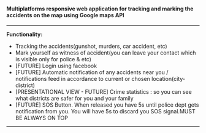 <h4>Multiplatforms responsive web application for tracking and marking the accidents on the map using Google maps API </h4>
<hr>
<b>Functionality:</b>
<ul>
  <li>Tracking the accidents(gunshot, murders, car accident, etc)</li>
  <li>Mark yourself as witness of accident(you can leave your contact which is visible only for police & etc)</li>
  <li>[FUTURE] Login using facebook</li>
  <li>[FUTURE] Automatic notification of any accidents near you / notifications feed in accordance to current or chosen location(city-district)</li>
  <li>[PRESENTATIONAL VIEW - FUTURE] Crime statistics : so you can see what districts are safer for you and your family </li>
  <li>[FUTURE] SOS Button. When released you have 5s until police dept gets notification from you. You will have 5s to discard you SOS signal.MUST BE ALWAYS ON TOP</li>
</ul>  
<hr>

